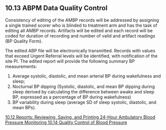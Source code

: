 ## 10.13 ABPM Data Quality Control

Consistency of editing of the AMBP records will be addressed by assigning a single trained scorer who is blinded to treatment arm and has the task of editing all AMBP records. Artifacts will be edited and each record will be coded for duration of recording and number of valid and artifact readings (BP Quality Form).

The edited ABP file will be electronically transmitted. Records with values that exceed Urgent Referral levels will be identified, with notification of the site PI. The edited report will provide the following summary BP measurements:

1. Average systolic, diastolic, and mean arterial BP during wakefulness and sleep;
2. Nocturnal BP dipping (Systolic, diastolic, and mean BP dipping during sleep derived by calculating the difference between awake and sleep BP, expressed as a percentage of BP during wakefulness)
3. BP variability during sleep (average SD of sleep systolic, diastolic, and mean BPs).


<div class="center">
<div class="btn-group">
  <a href=":pages_path:/manuals/ambulatory-blood-pressure-monitoring/10-12-reports-reviewing-saving-printing.md" class="btn btn-default">
    <span class="glyphicon glyphicon-chevron-left"></span>
    10.12 Reports: Reviewing, Saving, and Printing
  </a>

  <a href=":pages_path:/manuals/ambulatory-blood-pressure-monitoring" class="btn btn-default">
    <span class="glyphicon glyphicon-chevron-up"></span>
    24-Hour Ambulatory Blood Pressure Monitoring
  </a>

  <a href=":pages_path:/manuals/ambulatory-blood-pressure-monitoring/10-14-qc-bp.md" class="btn btn-success">
    10.14 Quality Control of Blood Pressure
    <span class="glyphicon glyphicon-chevron-right"></span>
  </a>
</div>
</div>
